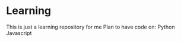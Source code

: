 # Learning
This is just a learning repository for me
Plan to have code on:
    Python
    Javascript